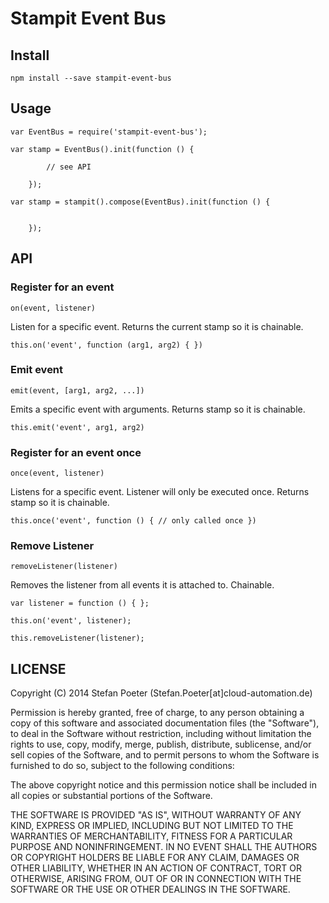 # Stampit Event Bus

## Install

`npm install --save stampit-event-bus`

## Usage

    var EventBus = require('stampit-event-bus');

    var stamp = EventBus().init(function () {
        
            // see API
        
        });

    var stamp = stampit().compose(EventBus).init(function () {
        
        
        });

## API

### Register for an event

`on(event, listener)`

Listen for a specific event. Returns the current stamp so it is chainable.

`this.on('event', function (arg1, arg2) { })`

### Emit event

`emit(event, [arg1, arg2, ...])`

Emits a specific event with arguments. Returns stamp so it is chainable.

`this.emit('event', arg1, arg2)`

### Register for an event once

`once(event, listener)`

Listens for a specific event. Listener will only be executed once. Returns stamp so it is chainable.

`this.once('event', function () { // only called once })`

### Remove Listener

`removeListener(listener)`

Removes the listener from all events it is attached to. Chainable.

    var listener = function () { };

    this.on('event', listener);

    this.removeListener(listener);

## LICENSE

Copyright (C) 2014 Stefan Poeter (Stefan.Poeter[at]cloud-automation.de)

Permission is hereby granted, free of charge, to any person obtaining a copy of this software and associated documentation files (the "Software"), to deal in the Software without restriction, including without limitation the rights to use, copy, modify, merge, publish, distribute, sublicense, and/or sell copies of the Software, and to permit persons to whom the Software is furnished to do so, subject to the following conditions:

The above copyright notice and this permission notice shall be included in all copies or substantial portions of the Software.

THE SOFTWARE IS PROVIDED "AS IS", WITHOUT WARRANTY OF ANY KIND, EXPRESS OR IMPLIED, INCLUDING BUT NOT LIMITED TO THE WARRANTIES OF MERCHANTABILITY, FITNESS FOR A PARTICULAR PURPOSE AND NONINFRINGEMENT. IN NO EVENT SHALL THE AUTHORS OR COPYRIGHT HOLDERS BE LIABLE FOR ANY CLAIM, DAMAGES OR OTHER LIABILITY, WHETHER IN AN ACTION OF CONTRACT, TORT OR OTHERWISE, ARISING FROM, OUT OF OR IN CONNECTION WITH THE SOFTWARE OR THE USE OR OTHER DEALINGS IN THE SOFTWARE.
